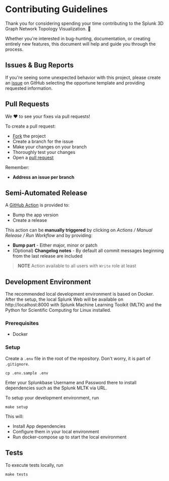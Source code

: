 # Contributing Guidelines
Thank you for considering spending your time contributing to the Splunk 3D Graph Network Topology Visualization. :rocket:

Whether you're interested in bug-hunting, documentation, or creating entirely new features, this document will help and guide you through the process.

## Issues & Bug Reports
If you're seeing some unexpected behavior with this project, please create an [issue](https://github.com/splunk/splunk-3D-graph-network-topology-viz/issues) on GitHub selecting the opportune template and providing requested information.

## Pull Requests
We :heart:  to see your fixes via pull requests!

To create a pull request:
* [Fork](https://guides.github.com/activities/forking/) the project
* Create a branch for the issue
* Make your changes on your branch
* Thoroughly test your changes
* Open a [pull request](https://github.com/splunk/splunk-3D-graph-network-topology-viz/pulls)

Remember:
* **Address an issue per branch**

## Semi-Automated Release
A [GitHub Action](https://github.com/splunk/splunk-3D-graph-network-topology-viz/actions/workflows/manual-release.yml) is provided to:
* Bump the app version
* Create a release

This action can be **manually triggered** by clicking on _Actions / Manual Release / Run Workflow_ and by providing:
* **Bump part** - Either major, minor or patch
* (Optional) **Changelog notes** - By default all commit messages beginning from the last release are included

> **NOTE** Action available to all users with `Write` role at least

## Development Environment
The recommended local development environment is based on Docker. After the setup, the local Splunk Web will be available on http://localhost:8000 with Splunk Machine Learning Toolkit (MLTK) and the Python for Scientific Computing for Linux installed.

### Prerequisites
* Docker

### Setup
Create a `.env` file in the root of the repository. Don't worry, it is part of `.gitignore`.

`cp .env.sample .env`

Enter your Splunkbase Username and Password there to install dependencies such as the Splunk MLTK via URL.

To setup your development environment, run

`make setup`

This will:

* Install App dependencies
* Configure them in your local environment
* Run docker-compose up to start the local environment

## Tests
To execute tests locally, run

`make tests`
